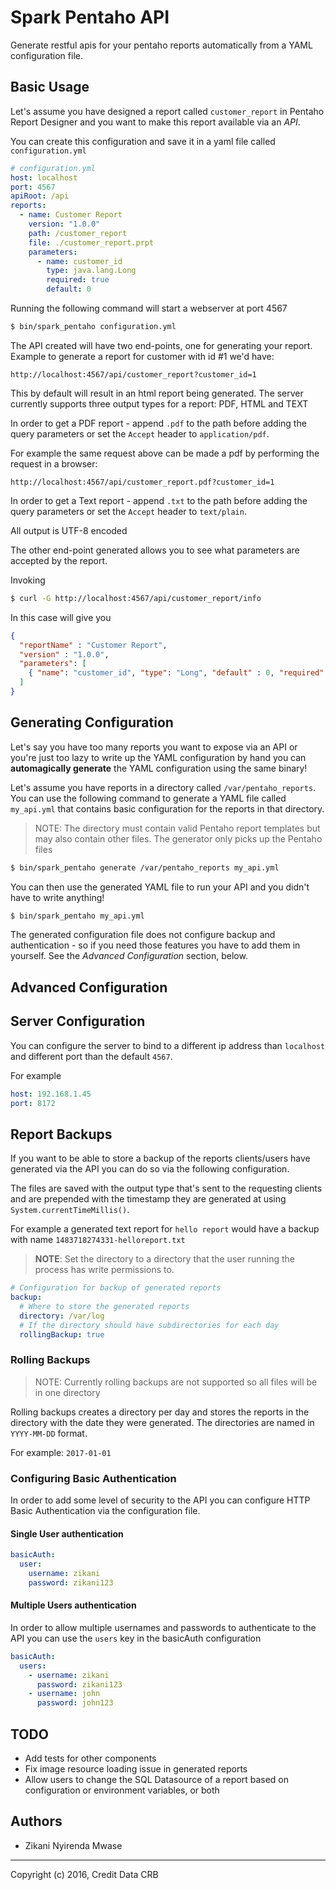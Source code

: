 Spark Pentaho API
=

Generate restful apis for your pentaho reports automatically from
a YAML configuration file.

## Basic Usage

Let's assume you have designed a report called `customer_report` in Pentaho Report Designer
and you want to make this report available via an *API*.

You can create this configuration  and save it in a yaml file called `configuration.yml`

```yaml
# configuration.yml
host: localhost
port: 4567
apiRoot: /api
reports:
  - name: Customer Report
    version: "1.0.0"
    path: /customer_report
    file: ./customer_report.prpt
    parameters:
      - name: customer_id
        type: java.lang.Long
        required: true
        default: 0
```

Running the following command will start a webserver at port 4567

```bash
$ bin/spark_pentaho configuration.yml
```

The API created will have two end-points, one for generating your report.
Example to generate a report for customer with id #1 we'd have:

`http://localhost:4567/api/customer_report?customer_id=1`

This by default will result in an html report being generated. The server currently
supports three output types for a report: PDF, HTML and TEXT

In order to get a PDF report - append `.pdf` to the path before adding the query
parameters or set the `Accept` header to `application/pdf`.

For example the same request above can be made a pdf by performing the request in a browser:

`http://localhost:4567/api/customer_report.pdf?customer_id=1`

In order to get a Text report - append `.txt` to the path before adding the query
parameters or set the `Accept` header to `text/plain`.

All output is UTF-8 encoded

The other end-point generated allows you to see what parameters are accepted 
by the report.

Invoking 

```bash
$ curl -G http://localhost:4567/api/customer_report/info
```

In this case will give you 

```json
{
  "reportName" : "Customer Report",
  "version" : "1.0.0",
  "parameters": [
    { "name": "customer_id", "type": "Long", "default" : 0, "required": true }
  ]
}
```

## Generating Configuration

Let's say you have too many reports you want to expose via an API or you're just too lazy to write up the YAML
configuration by hand you can **automagically generate** the YAML configuration using the same binary!

Let's assume you have reports in a directory called `/var/pentaho_reports`. You can use the following
command to generate a YAML file called `my_api.yml` that contains basic configuration for the reports
in that directory.

> NOTE: The directory must contain valid Pentaho report templates but may also contain other files. The
> generator only picks up the Pentaho files

```sh
$ bin/spark_pentaho generate /var/pentaho_reports my_api.yml
```

You can then use the generated YAML file to run your API and you didn't have to write anything!

```sh
$ bin/spark_pentaho my_api.yml
```

The generated configuration file does not configure backup and authentication - so if you
need those features you have to add them in yourself. See the *Advanced Configuration* section, below.

## Advanced Configuration

## Server Configuration

You can configure the server to bind to a different ip address than `localhost` and
different port than the default `4567`.

For example

```yaml
host: 192.168.1.45
port: 8172
```

## Report Backups

If you want to be able to store a backup of the reports clients/users have generated via the API
you can do so via the following configuration.

The files are saved with the output type that's sent to the requesting clients and are prepended
with the timestamp they are generated at using `System.currentTimeMillis()`.

For example a generated text report for `hello report` would have a backup with name `1483718274331-helloreport.txt`

> **NOTE**: Set the directory to a directory that the user running the process has write permissions to.

```yaml
# Configuration for backup of generated reports
backup:
  # Where to store the generated reports
  directory: /var/log
  # If the directory should have subdirectories for each day
  rollingBackup: true
```

### Rolling Backups

> NOTE: Currently rolling backups are not supported so all files will be in one directory

Rolling backups creates a directory per day and stores the reports in the directory
with the date they were generated. The directories are named in `YYYY-MM-DD` format.

For example: `2017-01-01`

### Configuring Basic Authentication

In order to add some level of security to the API you can configure HTTP Basic Authentication via
the configuration file.

#### Single User authentication

```yaml
basicAuth:
  user:
    username: zikani
    password: zikani123
```

#### Multiple Users authentication

In order to allow multiple usernames and passwords to authenticate to the API you can use
the `users` key in the basicAuth configuration

```yaml
basicAuth:
  users:
    - username: zikani
      password: zikani123
    - username: john
      password: john123
```

## TODO

* Add tests for other components
* Fix image resource loading issue in generated reports
* Allow users to change the SQL Datasource of a report based on configuration or environment variables, or both

## Authors

* Zikani Nyirenda Mwase

---

Copyright (c) 2016, Credit Data CRB